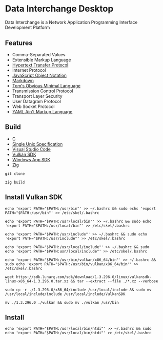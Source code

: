 [C Language]: https://learn.microsoft.com/en-us/cpp/c-language
[CommonMark]:https://commonmark.org/
[HTTP]: https://developer.mozilla.org/en-US/docs/Web/HTTP
[JSON]: https://www.json.org/json-en.html
[TOML]: https://toml.io/en/
[Unix]: https://publications.opengroup.org/
[VSCode]: https://code.visualstudio.com/docs
[Vulkan]: https://www.vulkan.org/learn
[Win32]: https://learn.microsoft.com/en-us/windows/apps/desktop/
[YAML]: https://yaml.org/
[Zig Language]: https://ziglang.org/

<a href="https://github.com/HyaenaTechnologies/data-interchange-desktop">
  <h1>
    <picture>
      <img src="https://github.com/HyaenaTechnologies/data-interchange-desktop/blob/main/assets/di_markdown.png" alt="">
    </picture>
  </h1>
</a>

# Data Interchange Desktop

Data Interchange is a Network Application Programming Interface Development Platform

## Features

- Comma-Separated Values
- Extensible Markup Language
- [Hypertext Transfer Protocol][HTTP]
- Internet Protocol
- [JavaScript Object Notation][JSON]
- [Markdown][CommonMark]
- [Tom's Obvious Minimal Language][TOML]
- Transmission Control Protocol
- Transport Layer Security
- User Datagram Protocol
- Web Socket Protocol
- [YAML Ain't Markup Language][YAML]

## Build

- [C][C Language]
- [Single Unix Specification][Unix]
- [Visual Studio Code][VSCode]
- [Vulkan SDK][Vulkan]
- [Windows App SDK][Win32]
- [Zig][Zig Language]

```shell
git clone

zig build
```
## Install Vulkan SDK

```shell
echo 'export PATH="$PATH:/usr/bin"' >> ~/.bashrc && sudo echo 'export PATH="$PATH:/usr/bin"' >> /etc/skel/.bashrc

echo 'export PATH="$PATH:/usr/local/bin"' >> ~/.bashrc && sudo echo 'export PATH="$PATH:/usr/local/bin"' >> /etc/skel/.bashrc

echo 'export PATH="$PATH:/usr/include"' >> ~/.bashrc && sudo echo 'export PATH="$PATH:/usr/include"' >> /etc/skel/.bashrc

echo 'export PATH="$PATH:/usr/local/include"' >> ~/.bashrc && sudo echo 'export PATH="$PATH:usr/local/include"' >> /etc/skel/.bashrc

echo 'export PATH="$PATH:/usr/bin/vulkan/x86_64/bin"' >> ~/.bashrc && sudo echo 'export PATH="$PATH:/usr/bin/vulkan/x86_64/bin"' >> /etc/skel/.bashrc

wget https://sdk.lunarg.com/sdk/download/1.3.296.0/linux/vulkansdk-linux-x86_64-1.3.296.0.tar.xz && tar --extract --file ./*.xz --verbose

sudo cp -r ./1.3.296.0/x86_64/include /usr/local/include && sudo mv /usr/local/include/include /usr/local/include/VulkanSDK

mv ./1.3.296.0 ./vulkan && sudo mv ./vulkan /usr/bin
```

## Install

```shell
echo 'export PATH="$PATH:/usr/local/bin/htdi"' >> ~/.bashrc && sudo echo 'export PATH="$PATH:/usr/local/bin/htdi"' >> /etc/skel/.bashrc
```